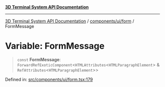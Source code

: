 [**3D Terminal System API Documentation**](../../../../README.md)

***

[3D Terminal System API Documentation](../../../../README.md) / [components/ui/form](../README.md) / FormMessage

# Variable: FormMessage

> `const` **FormMessage**: `ForwardRefExoticComponent`\<`HTMLAttributes`\<`HTMLParagraphElement`\> & `RefAttributes`\<`HTMLParagraphElement`\>\>

Defined in: [src/components/ui/form.tsx:179](https://github.com/Dicommunitas/ThreeJS_Terminal_3D/blob/20cf40967bd739fbee6d804c3e821483cc482c65/src/components/ui/form.tsx#L179)
